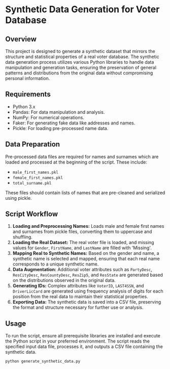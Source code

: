 # Synthetic Data Generation for Voter Database

## Overview
This project is designed to generate a synthetic dataset that mirrors the structure and statistical properties of a real voter database. The synthetic data generation process utilizes various Python libraries to handle data manipulation and generation tasks, ensuring the preservation of general patterns and distributions from the original data without compromising personal information.

## Requirements
- Python 3.x
- Pandas: For data manipulation and analysis.
- NumPy: For numerical operations.
- Faker: For generating fake data like addresses and names.
- Pickle: For loading pre-processed name data.

## Data Preparation
Pre-processed data files are required for names and surnames which are loaded and processed at the beginning of the script. These include:
- `male_first_names.pkl`
- `female_first_names.pkl`
- `total_surname.pkl`

These files should contain lists of names that are pre-cleaned and serialized using pickle.

## Script Workflow
1. **Loading and Preprocessing Names:** Loads male and female first names and surnames from pickle files, converting them to uppercase and shuffling.
2. **Loading the Real Dataset:** The real voter file is loaded, and missing values for `Gender`, `FirstName`, and `LastName` are filled with 'Missing'.
3. **Mapping Real to Synthetic Names:** Based on the gender and name, a synthetic name is selected and mapped, ensuring that each real name corresponds to a unique synthetic name.
4. **Data Augmentation:** Additional voter attributes such as `PartyDesc`, `ResCityDesc`, `ResCountyDesc`, `ResZip5`, and `ResState` are generated based on the distributions observed in the original data.
5. **Generating IDs:** Complex attributes like `VoterID`, `LAST4SSN`, and `DriverLicCard` are generated using frequency analysis of digits for each position from the real data to maintain their statistical properties.
6. **Exporting Data:** The synthetic data is saved into a CSV file, preserving the format and structure necessary for further use or analysis.

## Usage
To run the script, ensure all prerequisite libraries are installed and execute the Python script in your preferred environment. The script reads the specified input data file, processes it, and outputs a CSV file containing the synthetic data.

```bash
python generate_synthetic_data.py
